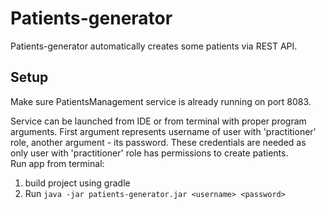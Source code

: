 # Patients-generator
Patients-generator automatically creates some patients via REST API.

## Setup

Make sure PatientsManagement service is already running on port 8083.

Service can be launched from IDE or from terminal with proper program arguments. First argument 
represents 
username of user with 'practitioner' role, another argument - its password. These credentials 
are needed as only user with 'practitioner' role has permissions to create patients. <br />
Run app from terminal:
1. build project using gradle
2. Run `java -jar patients-generator.jar <username> <password>`

